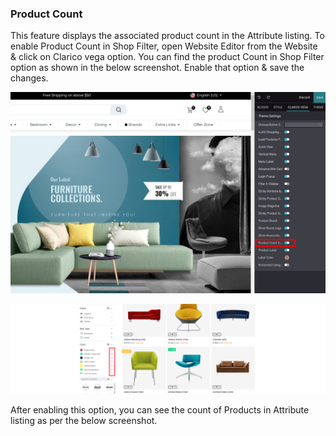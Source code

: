 
### Product Count



This feature displays the associated product count in the Attribute listing. To enable Product Count in Shop Filter, open Website Editor from the Website & click on Clarico vega option. You can find the product Count in Shop Filter option as shown in the below screenshot. Enable that option & save the changes.


![](./images/33-1.png)


![](./images/33-2.jpg)


After enabling this option, you can see the count of Products in Attribute listing as per the below screenshot.



